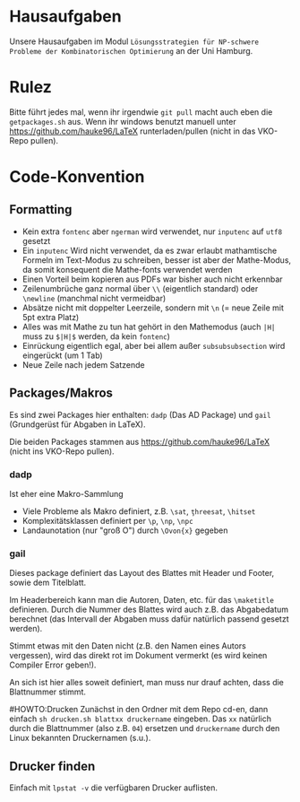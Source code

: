 # Hausaufgaben
Unsere Hausaufgaben im Modul `Lösungsstrategien für NP-schwere Probleme der
Kombinatorischen Optimierung` an der Uni Hamburg.

# Rulez
Bitte führt jedes mal, wenn ihr irgendwie `git pull` macht auch eben die `getpackages.sh` aus. Wenn ihr windows benutzt manuell unter https://github.com/hauke96/LaTeX runterladen/pullen (nicht in das VKO-Repo pullen).

# Code-Konvention
## Formatting
* Kein extra `fontenc` aber `ngerman` wird verwendet, nur `inputenc` auf `utf8` gesetzt
 * Ein `inputenc` Wird nicht verwendet, da es zwar erlaubt mathamtische Formeln im Text-Modus zu schreiben, besser ist aber der Mathe-Modus, da somit konsequent die Mathe-fonts verwendet werden
 * Einen Vorteil beim kopieren aus PDFs war bisher auch nicht erkennbar
* Zeilenumbrüche ganz normal über `\\` (eigentlich standard) oder `\newline` (manchmal nicht vermeidbar)
* Absätze nicht mit doppelter Leerzeile, sondern mit `\n` (= neue Zeile mit 5pt extra Platz)
* Alles was mit Mathe zu tun hat gehört in den Mathemodus (auch `|H|` muss zu `$|H|$` werden, da kein `fontenc`)
* Einrückung eigentlich egal, aber bei allem außer `subsubsubsection` wird eingerückt (um 1 Tab)
* Neue Zeile nach jedem Satzende

## Packages/Makros
Es sind zwei Packages hier enthalten: `dadp` (Das AD Package) und `gail` (Grundgerüst für Abgaben in LaTeX).

Die beiden Packages stammen aus https://github.com/hauke96/LaTeX (nicht ins VKO-Repo pullen).

### dadp
Ist eher eine Makro-Sammlung
* Viele Probleme als Makro definiert, z.B. `\sat`, `ţhreesat`, `\hitset`
* Komplexitätsklassen definiert per `\p`, `\np`, `\npc`
* Landaunotation (nur "groß O") durch `\Ovon{x}` gegeben

### gail
Dieses package definiert das Layout des Blattes mit Header und Footer, sowie dem Titelblatt.

Im Headerbereich kann man die Autoren, Daten, etc. für das `\maketitle` definieren. Durch die Nummer des Blattes wird auch z.B. das Abgabedatum berechnet (das Intervall der Abgaben muss dafür natürlich passend gesetzt werden).

Stimmt etwas mit den Daten nicht (z.B. den Namen eines Autors vergessen), wird das direkt rot im Dokument vermerkt (es wird keinen Compiler Error geben!).

An sich ist hier alles soweit definiert, man muss nur drauf achten, dass die Blattnummer stimmt.

#HOWTO:Drucken
Zunächst in den Ordner mit dem Repo cd-en, dann einfach `sh drucken.sh blattxx druckername` eingeben. Das `xx` natürlich durch die Blattnummer (also z.B. `04`) ersetzen und `druckername` durch den Linux bekannten Druckernamen (s.u.).

## Drucker finden
Einfach mit `lpstat -v` die verfügbaren Drucker auflisten.
